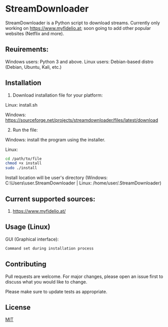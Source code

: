 # StreamDownloader

StreamDownloader is a Python script to download streams. Currently only working on https://www.myfidelio.at; soon going to add other popular websites (Netflix and more).
## Reuirements:
Windows users: Python 3 and above.
Linux users: Debian-based distro (Debian, Ubuntu, Kali, etc.)

## Installation

1. Download installation file for your platform:

Linux: install.sh

Windows: https://sourceforge.net/projects/streamdownloader/files/latest/download

2. Run the file:

Windows: install the program using the installer.

Linux:
```bash
cd /path/to/file
chmod +x install
sudo ./install
```
Install location will be user's directory (Windows: C:\Users\user\.StreamDownloader | Linux: /home/user/.StreamDownloader)    
## Current supported sources:
1. https://www.myfidelio.at/

## Usage (Linux)

GUI (Graphical interface):
```bash
Command set during installation process
```

## Contributing
Pull requests are welcome. For major changes, please open an issue first to discuss what you would like to change.

Please make sure to update tests as appropriate.

## License
[MIT](https://choosealicense.com/licenses/mit/)
